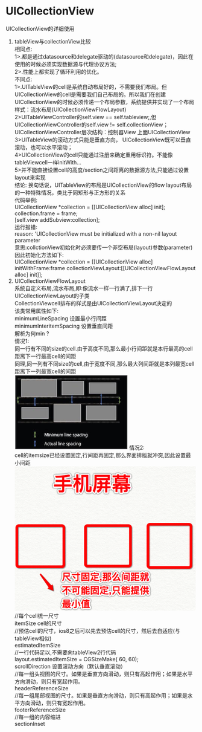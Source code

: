 # UICollectionView
UICollectionView的详细使用
1. tableView与collectionView比较 <br>
相同点:<br>
1>.都是通过datasource和delegate驱动的(datasource和delegate)，因此在使用的时候必须实现数据源与代理协议方法;<br>
2>.性能上都实现了循环利用的优化。<br>
不同点:<br>
1>.UITableView的cell是系统自动布局好的，不需要我们布局。但UICollectionView的cell是需要我们自己布局的。所以我们在创建UICollectionView的时候必须传递一个布局参数，系统提供并实现了一个布局样式：流水布局(UICollectionViewFlowLayout)  <br>
2>UITableViewController的self.view == self.tableview;,但UICollectionViewController的self.view != self.collectionView；<br>
UICollectionViewController层次结构：控制器View 上面UICollectionView <br>
3>UITableView的滚动方式只能是垂直方向， UICollectionView既可以垂直滚动，也可以水平滚动； <br>
4>UICollectionView的cell只能通过注册来确定重用标识符。不能像tableViewcell一样initWith... <br>
5>并不能直接设置cell的高度/section之间距离的数据源方法,只能通过设置layout来实现 <br>
结论: 换句话说，UITableView的布局是UICollectionView的flow layout布局的一种特殊情况，类比于同矩形与正方形的关系 <br>
代码举例: <br>
UICollectionView *collection = [[UICollectionView alloc] init]; <br>
collection.frame = frame; <br>
[self.view addSubview:collection]; <br>
运行报错: <br>
reason: 'UICollectionView must be initialized with a non-nil layout parameter <br>
意思:collctionView初始化时必须要传一个非空布局(layout)参数(parameter) <br>
因此初始化方法如下: <br>
UICollectionView *collection = [[UICollectionView alloc] initWithFrame:frame collectionViewLayout:[[UICollectionViewFlowLayout alloc] init]]; <br>
2. UICollectionViewFlowLayout <br>
系统自定义布局,流水布局,即:像流水一样一行满了,排下一行 <br>
UICollectionViewLayout的子类 <br>
CollectionViewcell排布的样式是由UICollectionViewLayout决定的 <br>
该类常用属性如下: <br>
minimumLineSpacing  设置最小行间距 <br>
minimumInteritemSpacing 设置垂直间距 <br>
解析为何min ? <br>
情况1: <br>
同一行有不同的size的cell.由于高度不同,那么最小行间距就是本行最高的cell距离下一行最高cell的间距 <br>
同理,同一列有不同size的cell,由于宽度不同,那么最大列间距就是本列最宽cell距离下一列最宽cell的间距 <br>
![ ](https://github.com/zhoghua123/UICollectionView/raw/master/image/img1.png)
情况2: <br>
cell的itemsize已经设置固定,行间距再固定,那么界面排版就冲突,因此设置最小间距 <br>
![ ](https://github.com/zhoghua123/UICollectionView/raw/master/image/img2.png)
//每个cell统一尺寸 <br>
itemSize cell的尺寸 <br>
//预估cell的尺寸，ios8之后可以先去预估cell的尺寸，然后去自适应(与tableView相似) <br>
estimatedItemSize <br>
//一行代码足以,不需要向tableView2行代码 <br>
layout.estimatedItemSize = CGSizeMake( 60, 60); <br>
scrollDirection 设置滚动方向（默认垂直滚动） <br>
//每一组头视图的尺寸。如果是垂直方向滑动，则只有高起作用；如果是水平方向滑动，则只有宽起作用。 <br>
headerReferenceSize <br>
//每一组尾部视图的尺寸。如果是垂直方向滑动，则只有高起作用；如果是水平方向滑动，则只有宽起作用。 <br>
footerReferenceSize <br>
//每一组的内容缩进 <br>
sectionInset <br>


